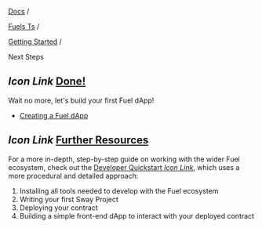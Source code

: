 [Docs](https://docs.fuel.network/) /

[Fuels Ts](https://docs.fuel.network/docs/fuels-ts/) /

[Getting Started](https://docs.fuel.network/docs/fuels-ts/getting-started/) /

Next Steps

## _Icon Link_ [Done!](https://docs.fuel.network/docs/fuels-ts/getting-started/next-steps/\#done)

Wait no more, let's build your first Fuel dApp!

- [Creating a Fuel dApp](https://docs.fuel.network/docs/fuels-ts/creating-a-fuel-dapp/)

## _Icon Link_ [Further Resources](https://docs.fuel.network/docs/fuels-ts/getting-started/next-steps/\#further-resources)

For a more in-depth, step-by-step guide on working with the wider Fuel ecosystem, check out the [Developer Quickstart _Icon Link_](https://docs.fuel.network/guides/quickstart/), which uses a more procedural and detailed approach:

1. Installing all tools needed to develop with the Fuel ecosystem
2. Writing your first Sway Project
3. Deploying your contract
4. Building a simple front-end dApp to interact with your deployed contract